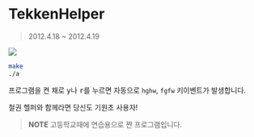 TekkenHelper
========
> 2012.4.18 ~ 2012.4.19

![](https://attachment.namu.wiki/%ED%92%8D%EC%8B%A0%EA%B6%8C__385362.jpg)

```bash
make
./a
```

프로그램을 켠 채로 <kbd>y</kbd>나 <kbd>r</kbd>를 누르면 자동으로 `hghw`, `fgfw`
키이벤트가 발생합니다.

철권 헬퍼와 함께라면 당신도 기원초 사용자!

> **NOTE** 고등학교때에 연습용으로 짠 프로그램입니다.
